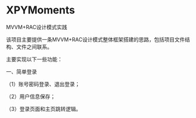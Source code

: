 # XPYMoments
MVVM+RAC设计模式实践

该项目主要提供一条MVVM+RAC设计模式整体框架搭建的思路，包括项目文件结构、文件之间联系。

主要实现以下一些功能：

一、简单登录

  （1）账号密码登录、退出登录；

  （2）用户信息保存；

  （3）登录页面和主页跳转逻辑。
